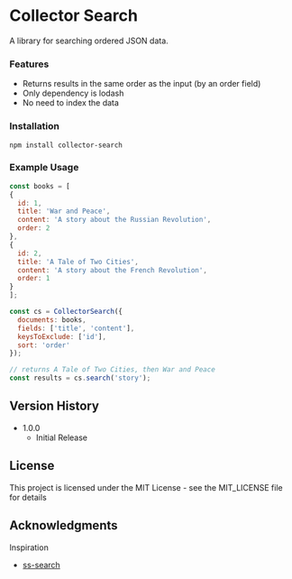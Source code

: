 # Collector Search

A library for searching ordered JSON data.

### Features

* Returns results in the same order as the input (by an order field)
* Only dependency is lodash
* No need to index the data

### Installation

`npm install collector-search`

### Example Usage

```js
const books = [
{
  id: 1,
  title: 'War and Peace',
  content: 'A story about the Russian Revolution',
  order: 2
},
{
  id: 2,
  title: 'A Tale of Two Cities',
  content: 'A story about the French Revolution',
  order: 1
}
];

const cs = CollectorSearch({
  documents: books,
  fields: ['title', 'content'],
  keysToExclude: ['id'],
  sort: 'order'
});

// returns A Tale of Two Cities, then War and Peace
const results = cs.search('story');
```

## Version History

* 1.0.0
    * Initial Release

## License

This project is licensed under the MIT License - see the MIT_LICENSE file for details

## Acknowledgments

Inspiration

* [ss-search](https://github.com/yann510/ss-search)


